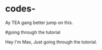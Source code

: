 # codes-
Ay TEA gang better jump on this.

#going through the tutorial 

Hey I'm Max, Just going through the tutorial. 
